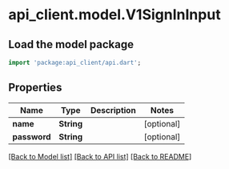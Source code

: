 # api_client.model.V1SignInInput

## Load the model package
```dart
import 'package:api_client/api.dart';
```

## Properties
Name | Type | Description | Notes
------------ | ------------- | ------------- | -------------
**name** | **String** |  | [optional] 
**password** | **String** |  | [optional] 

[[Back to Model list]](../README.md#documentation-for-models) [[Back to API list]](../README.md#documentation-for-api-endpoints) [[Back to README]](../README.md)


